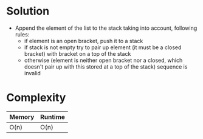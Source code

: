 # Solution
*   Append the element of the list to the stack taking into account, following rules:
    - if element is an open bracket, push it to a stack
    - if stack is not empty try to pair up element (it must be a closed bracket) with bracket on a top of the stack
    - otherwise (element is neither open bracket nor a closed, which doesn't pair up with this stored at a top of the stack) sequence is invalid

# Complexity
| Memory | Runtime |
|--------|---------|
| O(n)   | O(n)    |